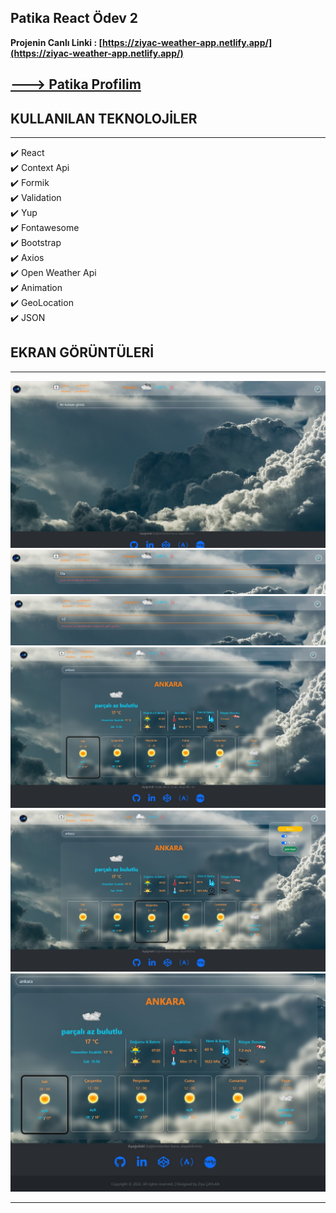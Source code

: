 ## Patika React Ödev 2

**Projenin Canlı Linki : [https://ziyac-weather-app.netlify.app/](https://ziyac-weather-app.netlify.app/)**

## **[ ---> Patika Profilim](https://app.patika.dev/ziyacaylangmailcom)**

## KULLANILAN TEKNOLOJİLER

---

✔️ React  
✔️ Context Api  
✔️ Formik  
✔️ Validation  
✔️ Yup  
✔️ Fontawesome  
✔️ Bootstrap  
✔️ Axios  
✔️ Open Weather Api  
✔️ Animation  
✔️ GeoLocation  
✔️ JSON

## EKRAN GÖRÜNTÜLERİ

---

![patika-weather-app](../../assets/patika-odev-3_1.jpg)  
![patika-weather-app](../../assets/patika-odev-3_2.jpg)  
![patika-weather-app](../../assets/patika-odev-3_3.jpg)  
![patika-weather-app](../../assets/patika-odev-3_4_1.jpg)  
![patika-weather-app](../../assets/patika-odev-3_5_1.jpg)  
![patika-weather-app](../../assets/patika-odev-3_6_1.jpg)

---
